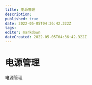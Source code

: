 ```yaml
---
title: 电源管理
description: 
published: true
date: 2022-05-05T04:36:42.322Z
tags: 
editor: markdown
dateCreated: 2022-05-05T04:36:42.322Z
---
```


# 电源管理
电源管理